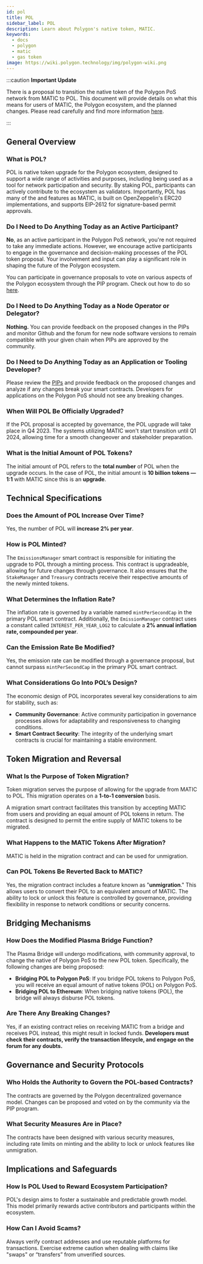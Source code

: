 ```yaml
---
id: pol
title: POL
sidebar_label: POL
description: Learn about Polygon's native token, MATIC.
keywords:
  - docs
  - polygon
  - matic
  - gas token
image: https://wiki.polygon.technology/img/polygon-wiki.png
---
```


:::caution **Important Update**

There is a proposal to transition the native token of the Polygon PoS network from MATIC to POL. This document will provide details on what this means for users of MATIC, the Polygon ecosystem, and the planned changes. Please read carefully and find more information [<ins>here</ins>](https://polygon.technology/blog/polygon-2-0-implementation-officially-begins-the-first-set-of-pips-polygon-improvement-proposals-released).

:::

## General Overview

### What is POL?

POL is native token upgrade for the Polygon ecosystem, designed to support a wide range of activities and purposes, 
including being used as a tool for network participation and security. By staking POL, participants can actively contribute 
to the ecosystem as validators. Importantly, POL has many of the and features as MATIC, is built on OpenZeppelin's ERC20 
implementations, and supports EIP-2612 for signature-based permit approvals.

### Do I Need to Do Anything Today as an Active Participant?

**No**, as an active participant in the Polygon PoS network, you're not required to take any immediate actions. However, we encourage active participants to engage in the governance and decision-making processes of the POL token proposal. Your involvement and input can play a significant role in shaping the future of the Polygon ecosystem.

You can participate in governance proposals to vote on various aspects of the Polygon ecosystem through the PIP program. Check out how to do so [<ins>here</ins>](/docs/category/proposals/).

### **Do** I Need to Do Anything Today **as a Node Operator or Delegator?**

**Nothing.** You can provide feedback on the proposed changes in the PIPs and monitor Github and the forum for new node software versions to remain compatible with your given chain when PIPs are approved by the community.

### **Do** I Need to Do Anything **Today as an Application or Tooling Developer?**

Please review the [<ins>PIPs</ins>](https://forum.polygon.technology/t/pip-18-polygon-2-0-phase-0-frontier/12913) and provide feedback on the proposed changes and analyze if any changes break your smart contracts. Developers for applications on the Polygon PoS should not see any breaking changes.

### When Will POL Be Officially Upgraded?

If the POL proposal is accepted by governance, the POL upgrade will take place in Q4 2023. The systems utilizing MATIC won't start transition until Q1 2024, allowing time for a smooth changeover and stakeholder preparation.

### What is the Initial Amount of POL Tokens?

The initial amount of POL refers to the **total number** of POL when the upgrade occurs. In the case of POL, the initial amount is **10 billion tokens — 1:1** with MATIC since this is an **upgrade**.

## Technical Specifications

### Does the Amount of POL Increase Over Time?

Yes, the number of POL will **increase 2% per year**.

### How is POL Minted?

The `EmissionsManager` smart contract is responsible for initiating the upgrade to POL through a minting process. This contract is upgradeable, allowing for future changes through governance. It also ensures that the `StakeManager` and `Treasury` contracts receive their respective amounts of the newly minted tokens.

### What Determines the Inflation Rate?

The inflation rate is governed by a variable named `mintPerSecondCap` in the primary POL smart contract. Additionally, the `EmissionManager` contract uses a constant called `INTEREST_PER_YEAR_LOG2` to calculate a **2% annual inflation rate, compounded per year**.

### Can the Emission Rate Be Modified?

Yes, the emission rate can be modified through a governance proposal, but cannot surpass `mintPerSecondCap` in the primary POL smart contract.

### What Considerations Go Into POL’s Design?

The economic design of POL incorporates several key considerations to aim for stability, such as:

- **Community Governance**: Active community participation in governance processes allows for adaptability and responsiveness to changing conditions.
- **Smart Contract Security**: The integrity of the underlying smart contracts is crucial for maintaining a stable environment.

## Token Migration and Reversal

### What Is the Purpose of Token Migration?

Token migration serves the purpose of allowing for the upgrade from MATIC to POL. This migration operates on a **1-to-1 conversion** basis. 

A migration smart contract facilitates this transition by accepting MATIC from users and providing an equal amount of POL tokens in return. The contract is designed to permit the entire supply of MATIC tokens to be migrated.

### What Happens to the MATIC Tokens After Migration?

MATIC is held in the migration contract and can be used for unmigration.

### Can POL Tokens Be Reverted Back to MATIC?

Yes, the migration contract includes a feature known as "**unmigration**." This allows users to convert their POL to an equivalent amount of MATIC. The ability to lock or unlock this feature is controlled by governance, providing flexibility in response to network conditions or security concerns.

## Bridging Mechanisms

### How Does the Modified Plasma Bridge Function?

The Plasma Bridge will undergo modifications, with community approval, to change the native of Polygon PoS to the new POL token. Specifically, the following changes are being proposed:

- **Bridging POL to Polygon PoS**: If you bridge POL tokens to Polygon PoS, you will receive an equal amount of native tokens (POL) on Polygon PoS.
- **Bridging POL to Ethereum**: When bridging native tokens (POL), the bridge will always disburse POL tokens.

### Are There Any Breaking Changes?

Yes, if an existing contract relies on receiving MATIC from a bridge and receives POL instead, this might result in locked funds. **Developers must check their contracts, verify the transaction lifecycle, and engage on the forum for any doubts.**

## Governance and Security Protocols

### Who Holds the Authority to Govern the POL-based Contracts?

The contracts are governed by the Polygon decentralized governance model. Changes can be proposed and voted on by the community via the PIP program.

### What Security Measures Are in Place?

The contracts have been designed with various security measures, including rate limits on minting and the ability to lock or unlock features like unmigration.

## Implications and Safeguards

### How Is POL Used to Reward Ecosystem Participation?

POL's design aims to foster a sustainable and predictable growth model. This model primarily rewards active contributors and participants within the ecosystem.

### How Can I Avoid Scams?

Always verify contract addresses and use reputable platforms for transactions. Exercise extreme caution when dealing with claims like "swaps" or “transfers” from unverified sources.
